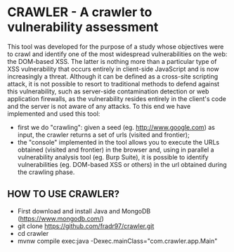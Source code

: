 # CRAWLER - A crawler to vulnerability assessment

This tool was developed for the purpose of a study whose objectives were to crawl and identify one of the most widespread vulnerabilities on the web: the DOM-based XSS. The latter is nothing more than a particular type of XSS vulnerability that occurs entirely in client-side JavaScript and is now increasingly a threat. Although it can be defined as a cross-site scripting attack, it is not possible to resort to traditional methods to defend against this vulnerability, such as server-side contamination detection or web application firewalls, as the vulnerability resides entirely in the client's code and the server is not aware of any attacks. To this end we have implemented and used this tool:

- first we do "crawling": given a seed (eg. http://www.google.com) as input, the crawler returns a set of urls (visited and frontier);
- the "console" implemented in the tool allows you to execute the URLs obtained (visited and frontier) in the browser and, using in parallel a vulnerability analysis tool (eg. Burp Suite), it is possible to identify vulnerabilities (eg. DOM-based XSS or others) in the url obtained during the crawling phase.


## HOW TO USE CRAWLER?

- First download and install Java and MongoDB (https://www.mongodb.com/)
- git clone https://github.com/fradr97/crawler.git
- cd crawler
- mvnw compile exec:java -Dexec.mainClass="com.crawler.app.Main"
